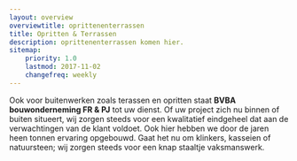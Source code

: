 ```yaml
---
layout: overview
overviewtitle: oprittenenterrassen
title: Opritten & Terrassen
description: oprittenenterrassen komen hier.
sitemap:
    priority: 1.0
    lastmod: 2017-11-02
    changefreq: weekly
---
```

Ook voor buitenwerken zoals terassen en opritten staat **BVBA bouwonderneming FR & PJ** tot uw dienst. Of uw project zich nu binnen of buiten situeert, wij zorgen steeds voor een kwalitatief eindgeheel dat aan de verwachtingen van de klant voldoet. Ook hier hebben we door de jaren heen tonnen ervaring opgebouwd. Gaat het nu om klinkers, kasseien of natuursteen; wij zorgen steeds voor een knap staaltje vaksmanswerk.
